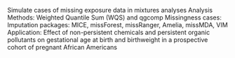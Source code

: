 Simulate cases of missing exposure data in mixtures analyses 
Analysis Methods: Weighted Quantile Sum (WQS) and qgcomp
Missingness cases:
Imputation packages: MICE, missForest, missRanger, Amelia, missMDA, VIM
Application: Effect of non-persistent chemicals and persistent organic pollutants on gestational age at birth and birthweight in a prospective cohort of pregnant African Americans
